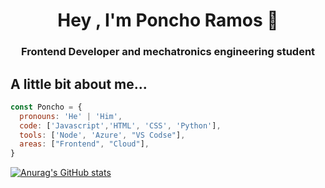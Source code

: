 <h1 align="center">Hey , I'm Poncho Ramos 👋</h1>
<h3 align="center">Frontend Developer and mechatronics engineering student</h3>

## A little bit about me...

```javascript
const Poncho = {
  pronouns: 'He' | 'Him',
  code: ['Javascript','HTML', 'CSS', 'Python'], 
  tools: ['Node', 'Azure', "VS Codse"],
  areas: ["Frontend", "Cloud"],
}
```
[![Anurag's GitHub stats](https://github-readme-stats.vercel.app/api?username=alfonso-ramos)](https://github.com/anuraghazra/github-readme-stats)
